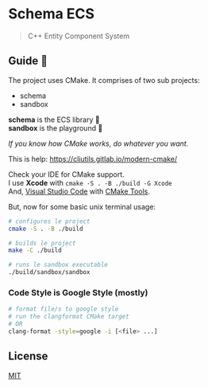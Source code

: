 # Schema ECS

> C++ Entity Component System

## Guide :poop:

The project uses CMake.
It comprises of two sub projects:
- schema
- sandbox

**schema** is the ECS library :book:  
**sandbox** is the playground :tada:

*If you know how CMake works, do whatever you want.*

This is help:
https://cliutils.gitlab.io/modern-cmake/

Check your IDE for CMake support.  
I use **Xcode** with `cmake -S . -B ./build -G Xcode`  
And, [Visual Studio Code](https://code.visualstudio.com/) with [CMake Tools](https://marketplace.visualstudio.com/items?itemName=vector-of-bool.cmake-tools).

But, now for some basic unix terminal usage:

```sh
# configures le project
cmake -S . -B ./build

# builds le project
make -C ./build

# runs le sandbox executable
./build/sandbox/sandbox
```

### Code Style is Google Style (mostly)

```sh
# format file/s to google style
# run the clangformat CMake target
# OR
clang-format -style=google -i [<file> ...]
```

## License

[MIT](http://opensource.org/licenses/MIT)
